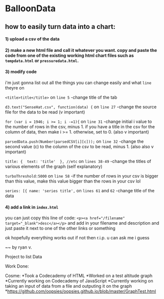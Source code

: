 # BalloonData


## how to easily turn data into a chart:

#### 1) upload a csv of the data

#### 2) make a new html file and call it whatever you want. copy and paste the code from one of the existing working html chart files such as `tempdata.html` or `pressuredata.html`.

#### 3) modify code
i'm just gonna list out all the things you can change easily and what `line` theyre on

`<title>title</title>` on `line 5`
    -change title of the tab
    
`d3.text("SenseHat.csv", function(data) {` on `line 27`
    -change the source file for the data to be read (v important)

`for (var i = 1946; i >= 1; i -=1){` on `line 31`
    -change initial i value to the number of rows in the csv, minus 1. if you have a title in the csv for the column of data, then make i >= 1. otherwise, set to 0. (also v important)
    
`parsedData.push(Number(parsedCSV[i][c]));` on `line 32`
    -change the second value (c) to the column of the csv to be read, minus 1. (also also v important)
    

`title: { 
        text: 'title' 
    }, //etc`
    on `lines 38-49`
        -change the titles of various elements of the graph (self explanatory)
        
`turboThreshold:5000` on `line 58`
    -if the number of rows in your csv is bigger than this value, make this value bigger than the rows in your csv lol
    
`series: [{
        name: 'series title',`
on `lines 61` and `62`
    -change title of the data
    
#### 4) add a link in `index.html`
you can just copy this line of code:
`<p><a href="/filename" target="_blank">desc</a></p>`
and add in your filename and description and just paste it next to one of the other links or something

ok hopefully everything works out if not then r.i.p. u can ask me i guess

~~ by ryan v.

Project to list Data

Work Done:

Cosme: *Took a Codecademy of HTML *Worked on a test altitude graph *Currently working on Codecademy of JavaScript *Currently working on taking an input of data from a file and outputing it on the graph *https://github.com/oopsies/oopsies.github.io/blob/master/GraphTest.html
